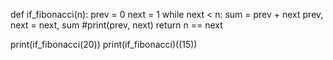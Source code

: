 
def if_fibonacci(n):
	prev = 0
	next = 1
	while next < n:
		sum = prev + next
		prev, next = next, sum
		#print(prev, next)
	return n == next
		
print(if_fibonacci(20))
print(if_fibonacci)((15))
